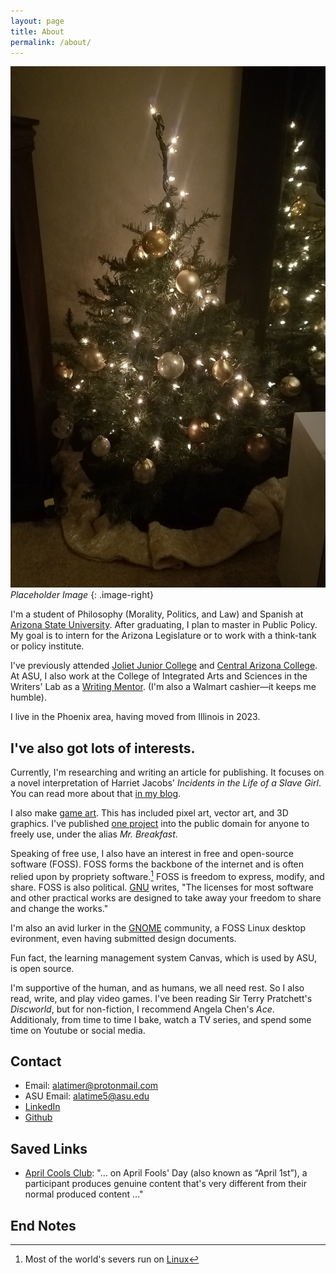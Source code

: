 ```yaml
---
layout: page
title: About
permalink: /about/
---
```


![](/assets/media/016.jpg) _Placeholder Image_
{: .image-right}

I'm a student of Philosophy (Morality, Politics, and Law) and Spanish at [Arizona State University](https://www.asu.edu/). After graduating, I plan to master in Public Policy. My goal is to intern for the Arizona Legislature or to work with a think-tank or policy institute.

I've previously attended [Joliet Junior College](https://jjc.edu/) and [Central Arizona College](https://centralaz.edu/). At ASU, I also work at the College of Integrated Arts and Sciences in the Writers' Lab as a [Writing Mentor](https://cisa.asu.edu/writing-fellows). (I'm also a Walmart cashier—it keeps me humble).

I live in the Phoenix area, having moved from Illinois in 2023.

## I've also got lots of interests.

Currently, I'm researching and writing an article for publishing. It focuses on a novel interpretation of Harriet Jacobs' _Incidents in the Life of a Slave Girl_. You can read more about that [in my blog](#).

I also make [game art](../projects/gameart). This has included pixel art, vector art, and 3D graphics. I've published [one project](https://mrbreakfastsdelight.itch.io/mr-breakfasts-free-prompts) into the public domain for anyone to freely use, under the alias _Mr. Breakfast_.

Speaking of free use, I also have an interest in free and open-source software (FOSS). FOSS forms the backbone of the internet and is often relied upon by propriety software.[^1] FOSS is freedom to express, modify, and share. FOSS is also political. [GNU](https://www.gnu.org/licenses/agpl-3.0.en.html) writes, "The licenses for most software and other practical works are designed to take away your freedom to share and change the works."

I'm also an avid lurker in the [GNOME](https://www.gnome.org) community, a FOSS Linux desktop evironment, even having submitted design documents.

Fun fact, the learning management system Canvas, which is used by ASU, is open source.

I'm supportive of the human, and as humans, we all need rest. So I also read, write, and play video games. I've been reading Sir Terry Pratchett's _Discworld_, but for non-fiction, I recommend Angela Chen's _Ace_. Additionaly, from time to time I bake, watch a TV series, and spend some time on Youtube or social media.

## Contact
- Email: [alatimer@protonmail.com](mailto:alatimer@protonmail.com)
- ASU Email: [alatime5@asu.edu](mailto:alatime5@asu.edu)
- [LinkedIn](https://www.linkedin.com/in/allston-latimer/)
- [Github](https://github.com/mr-breakfast)

## Saved Links
- [April Cools Club](https://www.aprilcools.club/): "… on April Fools' Day (also known as “April 1st”), a participant produces genuine content that's very different from their normal produced content …"

## End Notes
[^1]: Most of the world's severs run on [Linux](https://en.wikipedia.org/wiki/Linux)
